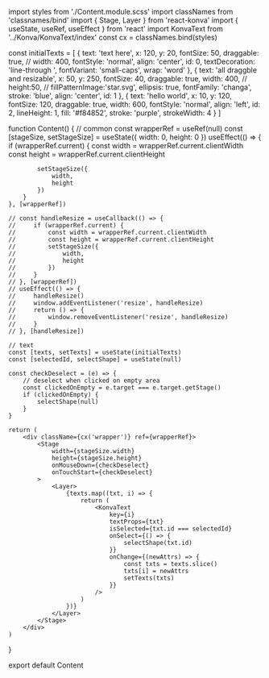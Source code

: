 import styles from './Content.module.scss'
import classNames from 'classnames/bind'
import { Stage, Layer } from 'react-konva'
import { useState, useRef, useEffect } from 'react'
import KonvaText from '../Konva/KonvaText/index'
const cx = classNames.bind(styles)

const initialTexts = [
    {
        text: 'text here',
        x: 120,
        y: 20,
        fontSize: 50,
        draggable: true,
        // width: 400,
        fontStyle: 'normal',
        align: 'center',
        id: 0,
        textDecoration: 'line-through ',
        fontVariant: 'small-caps',
        wrap: 'word'
    },
    {
        text: 'all draggble and resizable',
        x: 50,
        y: 250,
        fontSize: 40,
        draggable: true,
        width: 400,
        // height:50,
        // fillPatternImage:'star.svg',
        ellipsis: true,
        fontFamily: 'changa',
        stroke: 'blue',
        align: 'center',
        id: 1
    },
    {
        text: 'hello world',
        x: 10,
        y: 120,
        fontSize: 120,
        draggable: true,
        width: 600,
        fontStyle: 'normal',
        align: 'left',
        id: 2,
        lineHeight: 1,
        fill: '#f84852',
        stroke: 'purple',
        strokeWidth: 4
    }
]

function Content() {
    // common
    const wrapperRef = useRef(null)
    const [stageSize, setStageSize] = useState({
        width: 0,
        height: 0
    })
    useEffect(() => {
        if (wrapperRef.current) {
            const width = wrapperRef.current.clientWidth
            const height = wrapperRef.current.clientHeight

            setStageSize({
                width,
                height
            })
        }
    }, [wrapperRef])

    // const handleResize = useCallback(() => {
    //     if (wrapperRef.current) {
    //         const width = wrapperRef.current.clientWidth
    //         const height = wrapperRef.current.clientHeight
    //         setStageSize({
    //             width,
    //             height
    //         })
    //     }
    // }, [wrapperRef])
    // useEffect(() => {
    //     handleResize()
    //     window.addEventListener('resize', handleResize)
    //     return () => {
    //         window.removeEventListener('resize', handleResize)
    //     }
    // }, [handleResize])

    // text
    const [texts, setTexts] = useState(initialTexts)
    const [selectedId, selectShape] = useState(null)

    const checkDeselect = (e) => {
        // deselect when clicked on empty area
        const clickedOnEmpty = e.target === e.target.getStage()
        if (clickedOnEmpty) {
            selectShape(null)
        }
    }

    return (
        <div className={cx('wrapper')} ref={wrapperRef}>
            <Stage
                width={stageSize.width}
                height={stageSize.height}
                onMouseDown={checkDeselect}
                onTouchStart={checkDeselect}
            >
                <Layer>
                    {texts.map((txt, i) => {
                        return (
                            <KonvaText
                                key={i}
                                textProps={txt}
                                isSelected={txt.id === selectedId}
                                onSelect={() => {
                                    selectShape(txt.id)
                                }}
                                onChange={(newAttrs) => {
                                    const txts = texts.slice()
                                    txts[i] = newAttrs
                                    setTexts(txts)
                                }}
                            />
                        )
                    })}
                </Layer>
            </Stage>
        </div>
    )
}

export default Content
